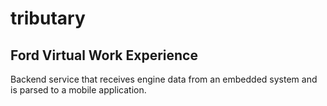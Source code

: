 # tributary
## Ford Virtual Work Experience

Backend service that receives engine data from an embedded system and is parsed to a mobile application.
